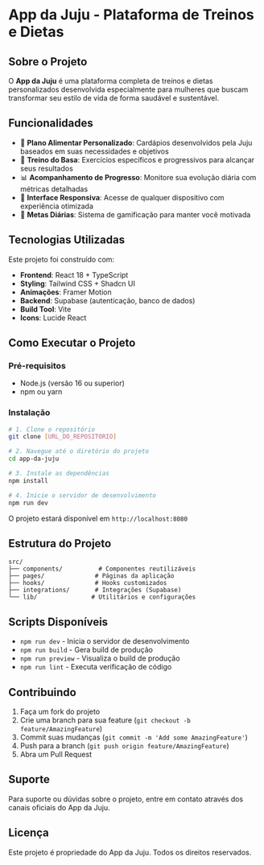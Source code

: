 
# App da Juju - Plataforma de Treinos e Dietas

## Sobre o Projeto

O **App da Juju** é uma plataforma completa de treinos e dietas personalizados desenvolvida especialmente para mulheres que buscam transformar seu estilo de vida de forma saudável e sustentável.

## Funcionalidades

- 🍎 **Plano Alimentar Personalizado**: Cardápios desenvolvidos pela Juju baseados em suas necessidades e objetivos
- 💪 **Treino do Basa**: Exercícios específicos e progressivos para alcançar seus resultados
- 📊 **Acompanhamento de Progresso**: Monitore sua evolução diária com métricas detalhadas
- 📱 **Interface Responsiva**: Acesse de qualquer dispositivo com experiência otimizada
- 🎯 **Metas Diárias**: Sistema de gamificação para manter você motivada

## Tecnologias Utilizadas

Este projeto foi construído com:

- **Frontend**: React 18 + TypeScript
- **Styling**: Tailwind CSS + Shadcn UI
- **Animações**: Framer Motion
- **Backend**: Supabase (autenticação, banco de dados)
- **Build Tool**: Vite
- **Icons**: Lucide React

## Como Executar o Projeto

### Pré-requisitos

- Node.js (versão 16 ou superior)
- npm ou yarn

### Instalação

```bash
# 1. Clone o repositório
git clone [URL_DO_REPOSITORIO]

# 2. Navegue até o diretório do projeto
cd app-da-juju

# 3. Instale as dependências
npm install

# 4. Inicie o servidor de desenvolvimento
npm run dev
```

O projeto estará disponível em `http://localhost:8080`

## Estrutura do Projeto

```
src/
├── components/          # Componentes reutilizáveis
├── pages/              # Páginas da aplicação
├── hooks/              # Hooks customizados
├── integrations/       # Integrações (Supabase)
└── lib/               # Utilitários e configurações
```

## Scripts Disponíveis

- `npm run dev` - Inicia o servidor de desenvolvimento
- `npm run build` - Gera build de produção
- `npm run preview` - Visualiza o build de produção
- `npm run lint` - Executa verificação de código

## Contribuindo

1. Faça um fork do projeto
2. Crie uma branch para sua feature (`git checkout -b feature/AmazingFeature`)
3. Commit suas mudanças (`git commit -m 'Add some AmazingFeature'`)
4. Push para a branch (`git push origin feature/AmazingFeature`)
5. Abra um Pull Request

## Suporte

Para suporte ou dúvidas sobre o projeto, entre em contato através dos canais oficiais do App da Juju.

## Licença

Este projeto é propriedade do App da Juju. Todos os direitos reservados.
